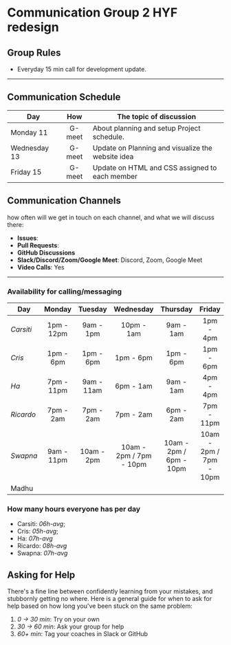 # Communication Group 2 HYF redesign

## Group Rules

<!-- any general rules you'd like to set for your group? -->

- Everyday 15 min call for development update.

---

## Communication Schedule

| Day          |  How   | The topic of discussion                           |
| ------------ | :----: | ------------------------------------------------- |
| Monday 11    | G-meet | About planning and setup Project schedule.        |
| Wednesday 13 | G-meet | Update on Planning and visualize the website idea |
| Friday 15    | G-meet | Update on HTML and CSS assigned to each member    |

## Communication Channels

how often will we get in touch on each channel, and what we will discuss there:

- **Issues**:
- **Pull Requests**:
- **GitHub Discussions**
- **Slack/Discord/Zoom/Google Meet**: Discord, Zoom, Google Meet
- **Video Calls**: Yes

---

### Availability for calling/messaging

| Day       |   Monday   |  Tuesday   |        Wednesday        |        Thursday         |         Friday          | Saturday |
| --------- | :--------: | :--------: | :---------------------: | :---------------------: | :---------------------: | :------: |
| _Carsiti_ | 1pm - 12pm | 9am - 1pm  |       10pm - 1am        |        9am - 1am        |        1pm - 4pm        |   tbd    |
| _Cris_    | 1pm - 6pm  | 1pm - 6pm  |        1pm - 6pm        |        1pm - 6pm        |        1pm - 6pm        |   Off    |
| _Ha_      | 7pm - 11pm | 9am - 11am |        6pm - 1am        |        9am - 1am        |        4pm - 4pm        |   tbd    |
| _Ricardo_ | 7pm - 2am  | 7pm - 2am  |        7pm - 2am        |        6pm - 2am        |       7pm - 11pm        |   tbd    |
| _Swapna_  | 9am - 11pm | 10am - 2pm | 10am - 2pm / 7pm - 10pm | 10am - 2pm / 6pm - 10pm | 10am - 2pm / 7pm - 10pm |   tbd    |
| Madhu     |            |            |                         |                         |                         |

### How many hours everyone has per day

- Carsiti: _06h-avg_;
- Cris: _05h-avg_;
- Ha: _07h-avg_
- Ricardo: _08h-avg_
- Swapna: _07h-avg_

## Asking for Help

There's a fine line between confidently learning from your mistakes, and
stubbornly getting no where. Here is a general guide for when to ask for help
based on how long you've been stuck on the same problem:

1. _0 -> 30 min_: Try on your own
2. _30 -> 60 min_: Ask your group for help
3. _60+ min_: Tag your coaches in Slack or GitHub
